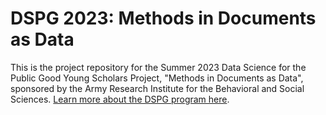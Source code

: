 # DSPG 2023: Methods in Documents as Data

This is the project repository for the Summer 2023 Data Science for the Public Good Young Scholars Project, "Methods in Documents as Data", sponsored by the Army Research Institute for the Behavioral and Social Sciences. [Learn more about the DSPG program here](https://biocomplexity.virginia.edu/data-science-public-good-young-scholars-program).